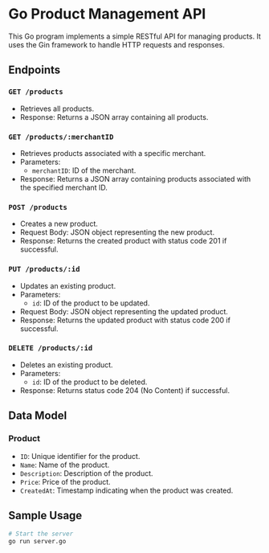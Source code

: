 <!-- # Title: Product Management API Documentation

# Overview:
This Go program implements a simple RESTful API for managing products. It allows users to retrieve all products, add new products, and retrieve a single product by its ID. The API is built using the Gin web framework.

# API ENDPOINTS


1.  GET /products
   - Description: Retrieves all products available in the system.
   - Response: Returns a JSON array containing details of all products.
   - Example:
    # Request: GET /products
                   [
                 {"id": "1", "product": "freezer", "description": "One door standing freezer", "price": 200456},
                 {"id": "2", "product": "table", "description": "a wooden table well fuenished", "price": 10676},
                 ...
               ]
     Response: Status 200 OK
      

2.  POST /addProducts
   - Description: Adds a new product to the system.
   - Request: Requires a JSON object containing details of the new product (id, product, description, price).
   - Response: Returns the details of the newly added product.
   - Example:
     # Request: POST /addProducts
              {
                "id": "5",
                "product": "chair",
                "description": "comfortable chair with armrests",
                "price": 7890
              }
     Response: Status 201 Created
               {
                 "id": "5",
                 "product": "chair",
                 "description": "comfortable chair with armrests",
                 "price": 7890
               }

3.  GET /getProduct/:id
   - Description: Retrieves a single product by its ID.
   - Request: Requires the ID of the product to be specified in the URL.
   - Response: Returns the details of the product if found, or a "Product Not Found" message otherwise.
   - Example:
     # Request: GET /getProduct/3
     Response: Status 200 OK
          
               {
                 "id": "3",
                 "product": "3D light",
                 "description": "RGB light lamb for night",
                 "price": 9893
               }
          
    # Request: GET /getProduct/10
     Response: Status 404 Not Found
     
               {
                 "message": "Product Not Found"
               }
     

# Data Structure:
- The product data is stored in an in-memory slice of product structs.
- Each product struct contains fields for ID, product name, description, and price.

# Dependencies:
- The program uses the Gin web framework for handling HTTP requests and responses.

# Usage:
- Start the server by running the main function.
- The server listens on port 9090 by default. Update the port as needed. -->


# Go Product Management API

This Go program implements a simple RESTful API for managing products. It uses the Gin framework to handle HTTP requests and responses.

## Endpoints

### `GET /products`
- Retrieves all products.
- Response: Returns a JSON array containing all products.

### `GET /products/:merchantID`
- Retrieves products associated with a specific merchant.
- Parameters:
  - `merchantID`: ID of the merchant.
- Response: Returns a JSON array containing products associated with the specified merchant ID.

### `POST /products`
- Creates a new product.
- Request Body: JSON object representing the new product.
- Response: Returns the created product with status code 201 if successful.

### `PUT /products/:id`
- Updates an existing product.
- Parameters:
  - `id`: ID of the product to be updated.
- Request Body: JSON object representing the updated product.
- Response: Returns the updated product with status code 200 if successful.

### `DELETE /products/:id`
- Deletes an existing product.
- Parameters:
  - `id`: ID of the product to be deleted.
- Response: Returns status code 204 (No Content) if successful.

## Data Model

### Product
- `ID`: Unique identifier for the product.
- `Name`: Name of the product.
- `Description`: Description of the product.
- `Price`: Price of the product.
- `CreatedAt`: Timestamp indicating when the product was created.

## Sample Usage

```bash
# Start the server
go run server.go

